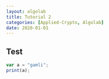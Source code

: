 ```yaml
---
layout: algolab
title: Tutorial 2
categories: [Applied-Crypto, Algolab]
date: 2020-01-01
---
```


## Test

```javascript
var a = "gamli";
print(a);
```
